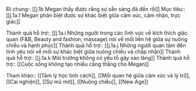 Đi chung:: [[j.1b Megan thấy được rằng sự sẵn sàng đã đến rồi]]
Mục tiêu:: [[j.1a.1 Megan phân biệt được sự khác biệt giữa cảm xúc, cảm nhận, trực giác]]

Thành quả hỗ trợ:: [[j.1a.i Những người trong các lĩnh vực về kích thích giác quan (F&B, Beauty and fashion, massage) nói về mối liên hệ giữa sự nuông chiều và hạnh phúc]]
Thành quả hỗ trợ:: [[j.1a.j Những người quan tâm đến tình yêu nói về mối sự khác biệt giữa nuông chiều và chấp nhận]]
Thành quả hỗ trợ:: [[j.1a.k Môi trường không có yếu tố gây xao lãng]]
Thành quả hỗ trợ:: [[Cuộc sống không tạo nhiều căng thẳng cho Megan]]

Tham khảo:: [[Tâm lý học tính cách]], [[Mối quan hệ giữa cảm xúc và lý trí]], [[Cai nghiện]], [[Sự mù mờ]], [[Nuông chiều]], [[New Age]]
